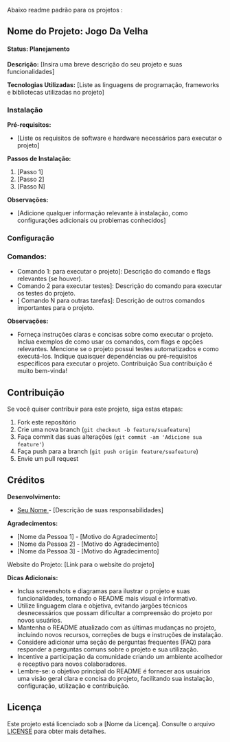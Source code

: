Abaixo readme padrão para os projetos :

## Nome do Projeto: Jogo Da Velha

#### Status: Planejamento

**Descrição:** [Insira uma breve descrição do seu projeto e suas funcionalidades]

**Tecnologias Utilizadas:** [Liste as linguagens de programação, frameworks e bibliotecas utilizadas no projeto]

### Instalação

**Pré-requisitos:**

- [Liste os requisitos de software e hardware necessários para executar o projeto]

**Passos de Instalação:**

1. [Passo 1]
2. [Passo 2]
3. [Passo N]

**Observações:**

- [Adicione qualquer informação relevante à instalação, como configurações adicionais ou problemas conhecidos]

### Configuração

### Comandos:

- Comando 1: para executar o projeto]: Descrição do comando e flags relevantes (se houver).
- Comando 2 para executar testes]: Descrição do comando para executar os testes do projeto.
- [ Comando N para outras tarefas]: Descrição de outros comandos importantes para o projeto.

**Observações:**

- Forneça instruções claras e concisas sobre como executar o projeto.
  Inclua exemplos de como usar os comandos, com flags e opções relevantes.
  Mencione se o projeto possui testes automatizados e como executá-los.
  Indique quaisquer dependências ou pré-requisitos específicos para executar o projeto.
  Contribuição
  Sua contribuição é muito bem-vinda!

## Contribuição

Se você quiser contribuir para este projeto, siga estas etapas:

1. Fork este repositório
2. Crie uma nova branch (`git checkout -b feature/suafeature`)
3. Faça commit das suas alterações (`git commit -am 'Adicione sua feature'`)
4. Faça push para a branch (`git push origin feature/suafeature`)
5. Envie um pull request

## Créditos

**Desenvolvimento:**

- [Seu Nome ](https://linkdoproseuportfolio.com) - [Descrição de suas responsabilidades]

**Agradecimentos:**

- [Nome da Pessoa 1] - [Motivo do Agradecimento]
- [Nome da Pessoa 2] - [Motivo do Agradecimento]
- [Nome da Pessoa 3] - [Motivo do Agradecimento]

Website do Projeto: [Link para o website do projeto]

**Dicas Adicionais:**

- Inclua screenshots e diagramas para ilustrar o projeto e suas funcionalidades, tornando o README mais visual e informativo.
- Utilize linguagem clara e objetiva, evitando jargões técnicos desnecessários que possam dificultar a compreensão do projeto por novos usuários.
- Mantenha o README atualizado com as últimas mudanças no projeto, incluindo novos recursos, correções de bugs e instruções de instalação.
- Considere adicionar uma seção de perguntas frequentes (FAQ) para responder a perguntas comuns sobre o projeto e sua utilização.
- Incentive a participação da comunidade criando um ambiente acolhedor e receptivo para novos colaboradores.
- Lembre-se: o objetivo principal do README é fornecer aos usuários uma visão geral clara e concisa do projeto, facilitando sua instalação, configuração, utilização e contribuição.

## Licença

Este projeto está licenciado sob a [Nome da Licença]. Consulte o arquivo [LICENSE](LICENSE) para obter mais detalhes.
